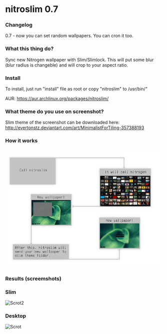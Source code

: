 nitroslim 0.7
=========

### Changelog ###
0.7 - now you can set random wallpapers. You can cron it too.

### What this thing do? ###
Sync new Nitrogen wallpaper with Slim/Slimlock. This will put some blur (blur radius is changeble) and will crop to your aspect ratio.

### Install ###
To install, just run "install" file as root or copy "nitroslim" to /usr/bin/"

AUR: https://aur.archlinux.org/packages/nitroslim/

### What theme do you use on screenshot? ###
Slim theme of the screenshot can be downloaded here: http://evertonstz.deviantart.com/art/MinimalistForTiling-357388193

### How it works ###

![Info](https://github.com/evertonstz/nitroslim/raw/master/info.png)

### Results (screemshots) ###

### Slim ###
![Scrot2](http://i.imgur.com/l9k5sNS.jpg)
### Desktop ###
![Scrot](http://i.imgur.com/GoZOCtD.jpg)
